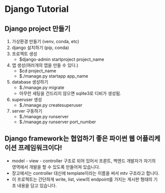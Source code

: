 # Django Tutorial

## Django project 만들기

1. 가상환경 만들기 (venv, conda, etc)
2. django 설치하기 (pip, conda)
3. 프로젝트 생성
    * $django-admin startproject project_name
4. 앱 생성(여러개의 앱을 만들 수 있다.)
    * $cd project_name
    * $./manage.py startapp app_name
5. database 생성하기
    * $./manage.py migrate
    * 아무런 세팅을 건드리지 않으면 sqlite3로 디비가 생성됨.
6. superuser 생성
    * $./manage.py createsuperuser
7. server 구동하기
    * $./manage.py runserver
    * $./manage.py runserver port_number
    
## Django framework는 협업하기 좋은 파이썬 웹 어플리케이션 프레임워크이다!

* model - view - controller 구조로 되어 있어서 프론트, 백엔드 개발자가 자기의 영역에서 개발을 할 수 있도록 만들어져 있습니다.
* 장고에서는 controller 대신에 template이라는 이름을 써서 mtv 구조라고 합니다.
* 이 프로젝트는 간단하게 write, list, view의 endpoint를 가지는 게시판 형태의 기초 내용을 담고 있습니다.


    
